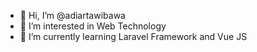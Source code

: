 - 👋 Hi, I’m @adiartawibawa
- 👀 I’m interested in Web Technology
- 🌱 I’m currently learning Laravel Framework and Vue JS
<!--- 💞️ I’m looking to collaborate on ...
- 📫 How to reach me --->

<!---
adiartawibawa/adiartawibawa is a ✨ special ✨ repository because its `README.md` (this file) appears on your GitHub profile.
You can click the Preview link to take a look at your changes.
--->
